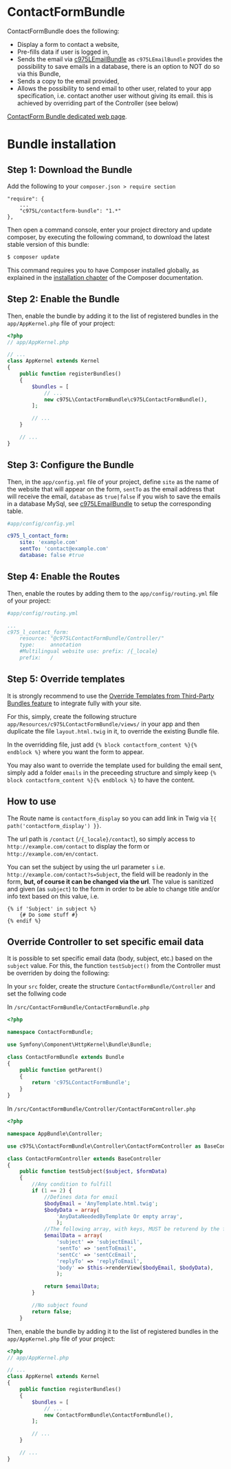 ContactFormBundle
=================

ContactFormBundle does the following:

- Display a form to contact a website,
- Pre-fills data if user is logged in,
- Sends the email via [c975LEmailBundle](https://github.com/975L/EmailBundle) as `c975LEmailBundle` provides the possibility to save emails in a database, there is an option to NOT do so via this Bundle,
- Sends a copy to the email provided,
- Allows the possibility to send email to other user, related to your app specification, i.e. contact another user without giving its email. this is achieved by overriding part of the Controller (see below)

[ContactForm Bundle dedicated web page](https://975l.com/en/pages/contact-form-bundle).

Bundle installation
===================

Step 1: Download the Bundle
---------------------------
Add the following to your `composer.json > require section`
```
"require": {
    ...
    "c975L/contactform-bundle": "1.*"
},
```
Then open a command console, enter your project directory and update composer, by executing the following command, to download the latest stable version of this bundle:

```bash
$ composer update
```

This command requires you to have Composer installed globally, as explained in the [installation chapter](https://getcomposer.org/doc/00-intro.md) of the Composer documentation.

Step 2: Enable the Bundle
-------------------------

Then, enable the bundle by adding it to the list of registered bundles in the `app/AppKernel.php` file of your project:

```php
<?php
// app/AppKernel.php

// ...
class AppKernel extends Kernel
{
    public function registerBundles()
    {
        $bundles = [
            // ...
            new c975L\ContactFormBundle\c975LContactFormBundle(),
        ];

        // ...
    }

    // ...
}
```

Step 3: Configure the Bundle
----------------------------

Then, in the `app/config.yml` file of your project, define `site` as the name of the website that will appear on the form, `sentTo` as the email address that will receive the email, `database` as `true|false` if you wish to save the emails in a database MySql, see [c975LEmailBundle](https://github.com/975L/EmailBundle) to setup the corresponding table.

```yml
#app/config/config.yml

c975_l_contact_form:
    site: 'example.com'
    sentTo: 'contact@example.com'
    database: false #true
```

Step 4: Enable the Routes
-------------------------

Then, enable the routes by adding them to the `app/config/routing.yml` file of your project:

```yml
#app/config/routing.yml

...
c975_l_contact_form:
    resource: "@c975LContactFormBundle/Controller/"
    type:     annotation
    #Multilingual website use: prefix: /{_locale}
    prefix:   /
```

Step 5: Override templates
--------------------------

It is strongly recommend to use the [Override Templates from Third-Party Bundles feature](http://symfony.com/doc/current/templating/overriding.html) to integrate fully with your site.

For this, simply, create the following structure `app/Resources/c975LContactFormBundle/views/` in your app and then duplicate the file `layout.html.twig` in it, to override the existing Bundle file.

In the overridding file, just add `{% block contactform_content %}{% endblock %}` where you want the form to appear.

You may also want to override the template used for building the email sent, simply add a folder `emails` in the preceeding structure and simply keep `{% block contactform_content %}{% endblock %}` to have the content.

How to use
----------

The Route name is `contactform_display` so you can add link in Twig via ̀`{{ path('contactform_display') }}`.

The url path is `/contact` (`/{_locale}/contact`), so simply access to `http://example.com/contact` to display the form or `http://example.com/en/contact`.

You can set the subject by using the url parameter `s` i.e. `http://example.com/contact?s=Subject`, the field will be readonly in the form, **but, of course it can be changed via the url**. The value is sanitized and given (as `subject`) to the form in order to be able to change title and/or info text based on this value, i.e.

```twig
{% if 'Subject' in subject %}
    {# Do some stuff #}
{% endif %}
```
Override Controller to set specific email data
----------------------------------------------

It is possible to set specific email data (body, subject, etc.) based on the `subject` value. For this, the function `testSubject()` from the Controller must be overriden by doing the following:

In your `src` folder, create the structure `ContactFormBundle/Controller` and set the follwing code

In `/src/ContactFormBundle/ContactFormBundle.php`
```php
<?php

namespace ContactFormBundle;

use Symfony\Component\HttpKernel\Bundle\Bundle;

class ContactFormBundle extends Bundle
{
    public function getParent()
    {
        return 'c975LContactFormBundle';
    }
}
```

In `/src/ContactFormBundle/Controller/ContactFormController.php`
```php
<?php

namespace AppBundle\Controller;

use c975L\ContactFormBundle\Controller\ContactFormController as BaseController;

class ContactFormController extends BaseController
{
    public function testSubject($subject, $formData)
    {
        //Any condition to fulfill
        if (1 == 2) {
            //Defines data for email
            $bodyEmail = 'AnyTemplate.html.twig';
            $bodyData = array(
                'AnyDataNeededByTemplate Or empty array',
                );
            //The following array, with keys, MUST be returend by the function to hydrate email
            $emailData = array(
                'subject' => 'subjectEmail',
                'sentTo' => 'sentToEmail',
                'sentCc' => 'sentCcEmail',
                'replyTo' => 'replyToEmail',
                'body' => $this->renderView($bodyEmail, $bodyData),
                );

            return $emailData;
        }

        //No subject found
        return false;
    }
```

Then, enable the bundle by adding it to the list of registered bundles in the `app/AppKernel.php` file of your project:

```php
<?php
// app/AppKernel.php

// ...
class AppKernel extends Kernel
{
    public function registerBundles()
    {
        $bundles = [
            // ...
            new ContactFormBundle\ContactFormBundle(),
        ];

        // ...
    }

    // ...
}
```
